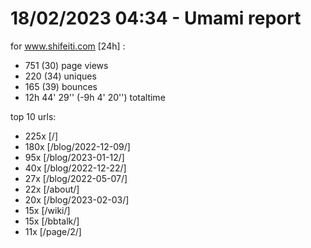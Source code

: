 # 18/02/2023 04:34 - Umami report
for www.shifeiti.com [24h] :

 - 751 (30) page views
 - 220 (34) uniques
 - 165 (39) bounces
 - 12h 44' 29'' (-9h 4' 20'') totaltime


top 10 urls:
 - 225x [/]
 - 180x [/blog/2022-12-09/]
 - 95x [/blog/2023-01-12/]
 - 40x [/blog/2022-12-22/]
 - 27x [/blog/2022-05-07/]
 - 22x [/about/]
 - 20x [/blog/2023-02-03/]
 - 15x [/wiki/]
 - 15x [/bbtalk/]
 - 11x [/page/2/]


